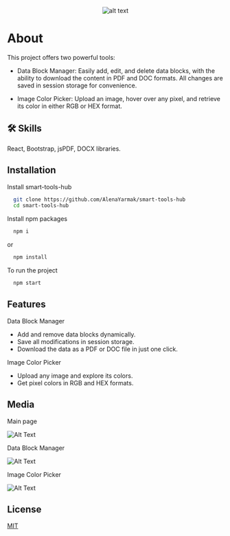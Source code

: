 <p align="center">
  <img src="https://i.postimg.cc/x8LmsYW1/Smart-Tool.png" alt="alt text">
</p>

# About

This project offers two powerful tools:

- Data Block Manager: Easily add, edit, and delete data blocks, with the ability to download the content in PDF and DOC formats. All changes are saved in session storage for convenience.

- Image Color Picker: Upload an image, hover over any pixel, and retrieve its color in either RGB or HEX format.

## 🛠 Skills
React, Bootstrap, jsPDF, DOCX libraries.

## Installation

Install smart-tools-hub

```bash
  git clone https://github.com/AlenaYarmak/smart-tools-hub
  cd smart-tools-hub
```

Install npm packages

```bash
  npm i
```
or
```bash
  npm install
```

To run the project

```bash
  npm start
```

## Features

Data Block Manager

- Add and remove data blocks dynamically.
- Save all modifications in session storage.
- Download the data as a PDF or DOC file in just one click.

Image Color Picker

- Upload any image and explore its colors.
- Get pixel colors in RGB and HEX formats.
   
## Media

Main page

![Alt Text](https://i.giphy.com/media/v1.Y2lkPTc5MGI3NjExZzRpM2g5ZzNzNGhiMjF0c3J1b3Z5amlrMm8zYXNpOWFjOHFhOXFtNiZlcD12MV9pbnRlcm5hbF9naWZfYnlfaWQmY3Q9Zw/KL6rEx7K75r2YxgbKE/giphy.gif)

Data Block Manager

![Alt Text](https://i.giphy.com/media/v1.Y2lkPTc5MGI3NjExN3ZzNjUyN2k5aXR5eGhiYW92eGE1bGVyd29oMDRpZzN5c2N0MW00MyZlcD12MV9pbnRlcm5hbF9naWZfYnlfaWQmY3Q9Zw/Qf8aniTzk6i6yypi3E/giphy.gif)

Image Color Picker

![Alt Text](https://media1.giphy.com/media/v1.Y2lkPTc5MGI3NjExcGw4OWdwdGpldzNyd2cxYnA0Yjh0eHlpcGswdjd5bGdlbjZ1ZzlwbiZlcD12MV9pbnRlcm5hbF9naWZfYnlfaWQmY3Q9Zw/JgAvk3cTNaJMM8hYIx/giphy.gif)

## License

[MIT](https://choosealicense.com/licenses/mit/)
